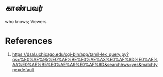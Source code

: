 # காண்பவர்
who knows; Viewers


# References
1. https://dsal.uchicago.edu/cgi-bin/app/tamil-lex_query.py?qs=%E0%AE%95%E0%AE%BE%E0%AE%A3%E0%AF%8D%E0%AE%AA%E0%AE%B5%E0%AE%A9%E0%AF%8D&searchhws=yes&matchtype=default
